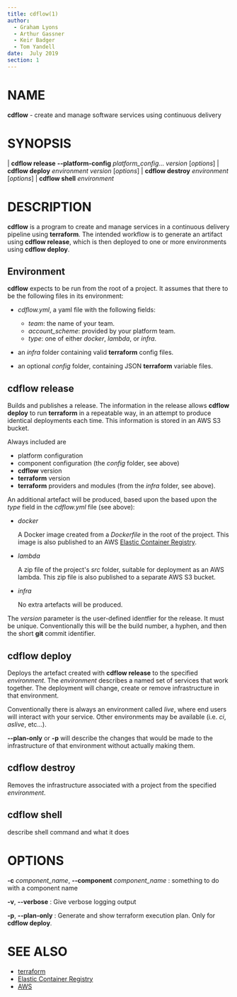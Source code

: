 ```yaml
---
title: cdflow(1)
author:
  - Graham Lyons
  - Arthur Gassner
  - Keir Badger
  - Tom Yandell
date:  July 2019
section: 1
---
```


# NAME

**cdflow** - create and manage software services using continuous delivery

# SYNOPSIS

| **cdflow release** **\--platform-config** _platform\_config_... _version_ [_options_]
| **cdflow deploy** _environment_ _version_ [_options_]
| **cdflow destroy** _environment_ [_options_]
| **cdflow shell** _environment_

# DESCRIPTION

**cdflow** is a program to create and manage services in a continuous delivery
pipeline using **terraform**. The intended workflow is to generate an artifact
using **cdflow release**, which is then deployed to one or more environments
using **cdflow deploy**.

## Environment

**cdflow** expects to be run from the root of a project. It assumes that there to be the following files in its environment:

- _cdflow.yml_, a yaml file with the following fields:
    - _team_: the name of your team.
    - _account_scheme_: provided by your platform team.
    - _type_: one of either _docker_, _lambda_, or _infra_.

- an _infra_ folder containing valid **terraform** config files.

- an optional _config_ folder, containing JSON **terraform** variable files.


## cdflow release

Builds and publishes a release. The information in the release allows **cdflow
deploy** to run **terraform** in a repeatable way, in an attempt to produce
identical deployments each time. This information is stored in an AWS S3 bucket.

Always included are

  - platform configuration
  - component configuration (the _config_ folder, see above)
  - **cdflow** version
  - **terraform** version
  - **terraform** providers and modules (from the _infra_ folder, see above).

An additional artefact will be produced, based upon the based upon the _type_ field in the _cdflow.yml_ file (see above):

- _docker_

    A Docker image created from a _Dockerfile_ in the root of the
    project. This image is also published to an AWS [Elastic Container Registry][ecr].

- _lambda_

    A zip file of the project's _src_ folder, suitable for deployment as an AWS
    lambda. This zip file is also published to a separate AWS S3 bucket.

- _infra_

    No extra artefacts will be produced.

The _version_ parameter is the user-defined identfier for the release. It must
be unique. Conventionally this will be the build number, a hyphen, and then the
short **git** commit identifier.

## cdflow deploy

Deploys the artefact created with **cdflow release** to the specified
_environment_. The _environment_ describes a named set of services that work
together. The deployment will change, create or remove infrastructure in that
environment.

Conventionally there is always an environment called _live_, where end
users will interact with your service. Other environments may be available
(i.e. _ci_, _aslive_, etc...).

**--plan-only** or **-p** will describe the changes that would be made to the
infrastructure of that environment without actually making them.

## cdflow destroy

Removes the infrastructure associated with a project from the specified _environment_.

## cdflow shell

describe shell command and what it does

# OPTIONS

**-c** _component\_name_, **--component** _component\_name_
: something to do with a component name

**-v**, **--verbose**
: Give verbose logging output

**-p**, **--plan-only**
: Generate and show terraform execution plan. Only for **cdflow deploy**.

# SEE ALSO

- [terraform](https://www.terraform.io)
- [Elastic Container Registry][ecr]
- [AWS](https://aws.amazon.com)

[ecr]: https://aws.amazon.com/ecr/
